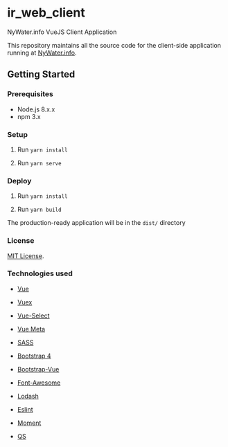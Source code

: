 # ir_web_client
NyWater.info VueJS Client Application

This repository maintains all the source code for the client-side application running at [NyWater.info](http://nywater.info).

## Getting Started

### Prerequisites
- Node.js 8.x.x
- npm 3.x

### Setup

1. Run `yarn install`

2. Run `yarn serve`

### Deploy

1. Run `yarn install`

2. Run `yarn build`

The production-ready application will be in the `dist/` directory

### License
[MIT License](http://opensource.org/licenses/MIT).

### Technologies used

- [Vue](http://vuejs.org/)

- [Vuex](https://vuex.vuejs.org/en/)

- [Vue-Select](https://github.com/sagalbot/vue-select)

- [Vue Meta](https://github.com/declandewet/vue-meta)

- [SASS](http://sass-lang.com/)

- [Bootstrap 4](http://getbootstrap.com/)

- [Bootstrap-Vue](bootstrap-vue.js.org)

- [Font-Awesome](http://fortawesome.github.io/Font-Awesome/icons/)

- [Lodash](https://lodash.com/)

- [Eslint](https://eslint.org/)

- [Moment](https://momentjs.com/docs/)

- [QS](https://www.npmjs.com/package/qs)
